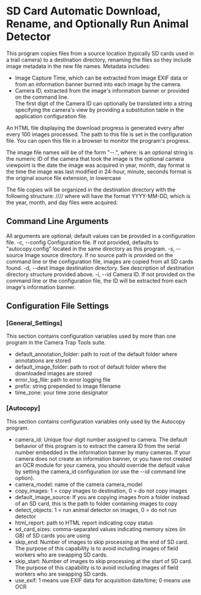# SD Card Automatic Download, Rename, and Optionally Run Animal Detector

This program copies files from a source location (typically SD cards used in a trail camera)
to a destination directory, renaming the files so they include image metadata in the 
new file names.  Metadata includes:
- Image Capture Time, which can be extracted from image EXIF data or from an information banner
  burned into each image by the camera.
- Camera ID, extracted from the image's information banner or provided on the command line.  
  The first digit of the Camera ID can optionally be translated into a string specifying the 
  camera's view by providing a substitution table in the application configuration file.

An HTML file displaying the download progress is generated every after every 100 images processed.
The path to this file is set in the configuration file.  You can open this file in a browser
to monitor the program's progress.

The image file names will be of the form "<prefix><CameraID><View>-<YYYYMMDD>-<HHMMSS>.<ext>", where:
    <prefix> is an optional string
    <CameraID> is the numeric ID of the camera that took the image
    <View> is the optional camera viewpoint
    <YYYYMMDD> is the date the image was acquired in year, month, day format
    <HHMMSS> is the time the image was last modified in 24-hour, minute, seconds format
    <ext> is the original source file extension, in lowercase

The file copies will be organized in the destination directory with the following structure:
    <DestinationDirectory>/<prefix><CameraID>/<Date>/<View>/<image files> 
where <Date> will have the format YYYY-MM-DD, which is the year, month, and day files were acquired.    

## Command Line Arguments
All arguments are optional; default values can be provided in a configuration file.
    -c, --config    <path>      Configuration file.  If not provided, defaults to "autocopy.config" located
                                in the same directory as this program.
    -s, --source    <path>      Image source directory.  If no source path is provided on the command line
                                or the configuration file, images are copied from all SD cards found.
    -d, --dest      <path>      Image destination directory.  See description of destination directory structure
                                provided above.
    -i, --id        <string>    Camera ID.  If not provided on the command line or the configuration file, 
                                the ID will be extracted from each image's information banner.

## Configuration File Settings
### [General_Settings]   
This section contains configuration variables used by more than one program in the Camera Trap Tools suite.   
                          
* default_annotation_folder: path to root of the default folder where annotations are stored
* default_image_folder: path to root of default folder where the downloaded images are stored
* error_log_file: path to error logging file
* prefix: string prepended to image filename
* time_zone: your time zone designator

### [Autocopy]
This section contains configuration variables only used by the Autocopy program.

* camera_id: Unique four digit number assigned to camera.  The default behavior of this program is to extract the camera ID from the serial number embedded in the information banner by many cameras. If your camera does not create an information banner, or you have not created an OCR module for your camera, you should override the default value by setting the camera_id configuration (or use the --id command line option).
* camera_model: name of the camera camera_model
* copy_images: 1 = copy images to destination, 0 = do not copy images
* default_image_source: If you are copying images from a folder instead of an SD card, this is the path to folder containing images to copy
* detect_objects: 1 = run animal detector on images, 0 = do not run detector
* html_report: path to HTML report indicating copy status
* sd_card_sizes: comma-separated values indicating memory sizes (in GB) of SD cards you are using
* skip_end: Number of images to skip processing at the end of SD card.  The purpose of this capability is to avoid including images of field workers who are swapping SD cards.
* skip_start: Number of images to skip processing at the start of SD card. The purpose of this capability is to avoid including images of field workers who are swapping SD cards.
* use_exif: 1 means use EXIF data for acquisition date/time; 0 means use OCR


